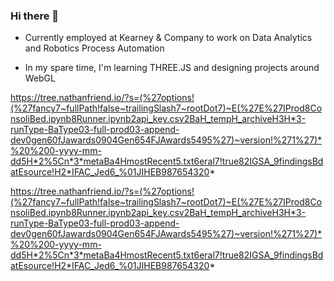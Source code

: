 ### Hi there 👋

<!--
**liamxaro/liamxaro** is a ✨ _special_ ✨ repository because its `README.md` (this file) appears on your GitHub profile.

Here are some ideas to get you started:

- 🔭 I’m currently working on ...
- 🌱 I’m currently learning ...
- 👯 I’m looking to collaborate on ...
- 🤔 I’m looking for help with ...
- 💬 Ask me about ...
- 📫 How to reach me: ...
- 😄 Pronouns: ...
- ⚡ Fun fact: ...
-->

- Currently employed at Kearney & Company to work on Data Analytics and Robotics Process Automation

- In my spare time, I'm learning THREE.JS and designing projects around WebGL

https://tree.nathanfriend.io/?s=(%27options!(%27fancy7~fullPath!false~trailingSlash7~rootDot7)~E(%27E%27IProd8ConsoliBed.ipynb8Runner.ipynb2api_key.csv2BaH_tempH_archiveH3H*3-runType-BaType03-full-prod03-append-dev0gen60fJawards0904Gen654FJAwards5495%27)~version!%271%27)*%20%200-yyyy-mm-dd5H*2%5Cn*3*metaBa4HmostRecent5.txt6eral7!true82IGSA_9findingsBdatEsource!H2*IFAC_Jed6_%01JIHEB987654320*


https://tree.nathanfriend.io/?s=(%27options!(%27fancy7~fullPath!false~trailingSlash7~rootDot7)~E(%27E%27IProd8ConsoliBed.ipynb8Runner.ipynb2api_key.csv2BaH_tempH_archiveH3H*3-runType-BaType03-full-prod03-append-dev0gen60fJawards0904Gen654FJAwards5495%27)~version!%271%27)*%20%200-yyyy-mm-dd5H*2%5Cn*3*metaBa4HmostRecent5.txt6eral7!true82IGSA_9findingsBdatEsource!H2*IFAC_Jed6_%01JIHEB987654320*
